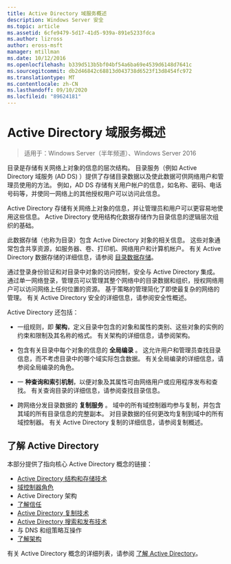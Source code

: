 ```yaml
---
title: Active Directory 域服务概述
description: Windows Server 安全
ms.topic: article
ms.assetid: 6cfe9479-5d17-41d5-939a-891e5233fdca
ms.author: lizross
author: eross-msft
manager: mtillman
ms.date: 10/12/2016
ms.openlocfilehash: b339d513b5bf04bf54a6ba69e4539d6148d7641c
ms.sourcegitcommit: db2d46842c68813d043738d6523f13d8454fc972
ms.translationtype: MT
ms.contentlocale: zh-CN
ms.lasthandoff: 09/10/2020
ms.locfileid: "89624181"
---
```

# <a name="overview-of-active-directory-domain-services"></a>Active Directory 域服务概述

>适用于：Windows Server（半年频道）、Windows Server 2016

目录是存储有关网络上对象的信息的层次结构。 目录服务（例如 Active Directory 域服务 (AD DS) ）提供了存储目录数据以及使此数据可供网络用户和管理员使用的方法。 例如，AD DS 存储有关用户帐户的信息，如名称、密码、电话号码等，并使同一网络上的其他授权用户可以访问此信息。

Active Directory 存储有关网络上对象的信息，并让管理员和用户可以更容易地使用这些信息。 Active Directory 使用结构化数据存储作为目录信息的逻辑层次组织的基础。

此数据存储（也称为目录）包含 Active Directory 对象的相关信息。 这些对象通常包含共享资源，如服务器、卷、打印机、网络用户和计算机帐户。 有关 Active Directory 数据存储的详细信息，请参阅 [目录数据存储](/previous-versions/windows/it-pro/windows-server-2003/cc736627(v=ws.10))。

通过登录身份验证和对目录中对象的访问控制，安全与 Active Directory 集成。 通过单一网络登录，管理员可以管理其整个网络中的目录数据和组织，授权网络用户可以访问网络上任何位置的资源。 基于策略的管理简化了即使最复杂的网络的管理。 有关 Active Directory 安全的详细信息，请参阅安全性概述。

Active Directory 还包括：
* 一组规则，即 **架构**，定义目录中包含的对象和属性的类别、这些对象的实例的约束和限制及其名称的格式。 有关架构的详细信息，请参阅架构。


* 包含有关目录中每个对象的信息的 **全局编录** 。 这允许用户和管理员查找目录信息，而不考虑目录中的哪个域实际包含数据。 有关全局编录的详细信息，请参阅全局编录的角色。


* 一 **种查询和索引机制**，以便对象及其属性可由网络用户或应用程序发布和查找。 有关查询目录的详细信息，请参阅查找目录信息。


* 跨网络分发目录数据的 **复制服务** 。 域中的所有域控制器均参与复制，并包含其域的所有目录信息的完整副本。 对目录数据的任何更改均复制到域中的所有域控制器。 有关 Active Directory 复制的详细信息，请参阅复制概述。

## <a name="understanding-active-directory"></a>了解 Active Directory
 本部分提供了指向核心 Active Directory 概念的链接：

* [Active Directory 结构和存储技术](/previous-versions/windows/it-pro/windows-server-2003/cc759186(v=ws.10))
* [域控制器角色](/previous-versions/windows/it-pro/windows-server-2003/cc786438(v=ws.10))
* Active Directory 架构
* [了解信任](/previous-versions/windows/it-pro/windows-server-2008-R2-and-2008/cc771294(v=ws.10))
* [Active Directory 复制技术](/previous-versions/windows/it-pro/windows-server-2003/cc786438(v=ws.10))
* [Active Directory 搜索和发布技术](/previous-versions/windows/it-pro/windows-server-2003/cc775686(v=ws.10))
* 与 DNS 和组策略互操作
* [了解架构](/previous-versions/windows/it-pro/windows-server-2003/cc759402(v=ws.10))

有关 Active Directory 概念的详细列表，请参阅 [了解 Active Directory](/previous-versions/windows/it-pro/windows-server-2003/cc781408(v=ws.10))。